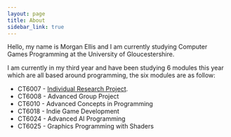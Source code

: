 ```yaml
---
layout: page
title: About
sidebar_link: true
---
```


Hello, my name is Morgan Ellis and I am currently studying Computer Games Programming at the University of Gloucestershire.

I am currently in my third year and have been studying 6 modules this year which are all based around programming, the six modules are as follow:
* CT6007 - <a href="https://morgansellis.github.io/projects/index/2021/05/30/IRP.html">Individual Research Project</a>.
* CT6008 - Advanced Group Project
* CT6010 - Advanced Concepts in Programming
* CT6018 - Indie Game Development
* CT6024 - Advanced AI Programming
* CT6025 - Graphics Programming with Shaders
